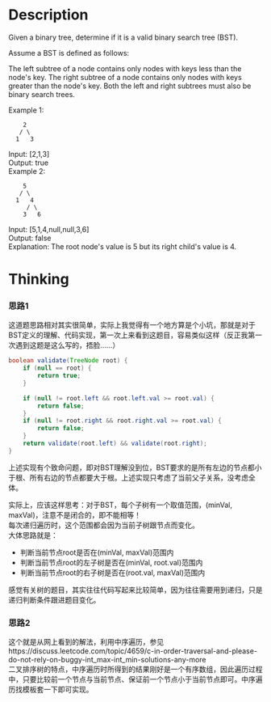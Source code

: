 # Description

Given a binary tree, determine if it is a valid binary search tree (BST).

Assume a BST is defined as follows:

The left subtree of a node contains only nodes with keys less than the node's key.
The right subtree of a node contains only nodes with keys greater than the node's key.
Both the left and right subtrees must also be binary search trees.
 

Example 1:
```
    2
   / \
  1   3
```
Input: [2,1,3]     
Output: true    
Example 2:  
```
    5
   / \
  1   4
     / \
    3   6
```

Input: [5,1,4,null,null,3,6]  
Output: false   
Explanation: The root node's value is 5 but its right child's value is 4.

# Thinking

### 思路1  
这道题思路相对其实很简单，实际上我觉得有一个地方算是个小坑，那就是对于BST定义的理解、代码实现，第一次上来看到这题目，容易类似这样（反正我第一次遇到这题是这么写的，捂脸……）
```java
boolean validate(TreeNode root) {
    if (null == root) {
        return true;
    }
    
    if (null != root.left && root.left.val >= root.val) {
        return false;
    }
    if (null != root.right && root.right.val >= root.val) {
        return false;
    }
    return validate(root.left) && validate(root.right);
}
```

上述实现有个致命问题，即对BST理解没到位，BST要求的是所有左边的节点都小于根、所有右边的节点都要大于根。上述实现只考虑了当前父子关系，没考虑全体。

实际上，应该这样思考：对于BST，每个子树有一个取值范围，(minVal, maxVal)，注意不是闭合的，即不能相等！  
每次递归遍历时，这个范围都会因为当前子树跟节点而变化。  
大体思路就是：  
- 判断当前节点root是否在(minVal, maxVal)范围内  
- 判断当前节点root的左子树是否在(minVal, root.val)范围内
- 判断当前节点root的右子树是否在(root.val, maxVal)范围内

感觉有关树的题目，其实往往代码写起来比较简单，因为往往需要用到递归，只是递归判断条件跟进题目变化。

### 思路2  
这个就是从网上看到的解法，利用中序遍历，参见https://discuss.leetcode.com/topic/4659/c-in-order-traversal-and-please-do-not-rely-on-buggy-int_max-int_min-solutions-any-more  
二叉排序树的特点，中序遍历时所得到的结果刚好是一个有序数组，因此遍历过程中，只要比较前一个节点与当前节点、保证前一个节点小于当前节点即可。中序遍历找模板套一下即可实现。